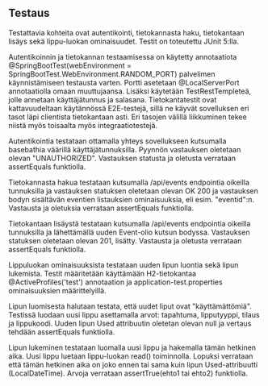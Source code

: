 ## Testaus 

Testattavia kohteita ovat autentikointi, tietokannasta haku, tietokantaan lisäys sekä lippu-luokan ominaisuudet. Testit on toteutettu JUnit 5:lla.

Autentikoinnin ja tietokannan testaamisessa on käytetty annotaatiota @SpringBootTest(webEnvironment = SpringBootTest.WebEnvironment.RANDOM_PORT)
palvelimen käynnistämiseen testausta varten. Portti asetetaan @LocalServerPort annotaatiolla omaan muuttujaansa. Lisäksi käytetään TestRestTempleteä, jolle
annetaan käyttäjätunnus ja salasana. Tietokantatestit ovat kattavuudeltaan käytännössä E2E-testejä, sillä ne käyvät sovelluksen eri tasot läpi clientista
tietokantaan asti. Eri tasojen välillä liikkuminen tekee niistä myös toisaalta myös integraatiotestejä. 

Autentikointia testataan ottamalla yhteys sovellukseen kutsumalla basebathia väärillä käyttäjätunnuksilla. Pyynnön vastauksen oletetaan
olevan "UNAUTHORIZED". Vastauksen statusta ja oletusta verrataan assertEquals funktiolla. 

Tietokannasta hakua testataan kutsumalla /api/events endpointia oikeilla tunnuksilla ja vastauksen statuksen oletetaan olevan OK 200 ja vastauksen
bodyn sisältävän eventien listauksien ominaisuuksia, eli esim. "eventid":n. Vastausta ja oletuksia verrataan assertEquals funktiolla.

Tietokantaan lisäystä testataan kutsumalla /api/events endpointia oikeilla tunnuksilla ja lähettämällä uuden Event-olio kutsun bodyssa. Vastauksen
statuksen oletetaan olevan 201, lisätty. Vastausta ja oletusta verrataan assertEquals funktiolla.

Lippuluokan ominaisuuksista testataan uuden lipun luontia sekä lipun lukemista. Testit määritetään käyttämään H2-tietokantaa @ActiveProfiles('test')
annotaation ja application-test.properties ominaisuuksien määrittelyillä. 

Lipun luomisesta halutaan testata, että uudet liput ovat "käyttämättömiä". Testissä luodaan uusi lippu asettamalla arvot: tapahtuma, lipputyyppi, tilaus ja lippukoodi.
Uuden lipun Used attribuutin oletetan olevan null ja vertaus tehdään assertEquals funktiolla.

Lipun lukeminen testataan luomalla uusi lippu ja hakemalla tämän hetkinen aika. Uusi lippu luetaan lippu-luokan read() toiminnolla. Lopuksi verrataan
että tämän hetkinen aika on joko ennen tai sama kuin lipun Used-attribuutti (LocalDateTime). Arvoja verrataan assertTrue(ehto1 tai ehto2) funktiolla.
